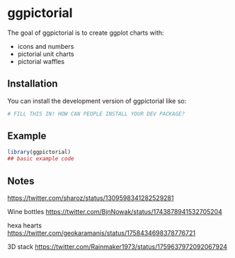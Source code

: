 
# ggpictorial

<!-- badges: start -->
<!-- badges: end -->

The goal of ggpictorial is to create ggplot charts with:

- icons and numbers
- pictorial unit charts
- pictorial waffles



## Installation

You can install the development version of ggpictorial like so:

``` r
# FILL THIS IN! HOW CAN PEOPLE INSTALL YOUR DEV PACKAGE?
```

## Example


``` r
library(ggpictorial)
## basic example code
```




## Notes

https://twitter.com/sharoz/status/1309598341282529281

Wine bottles
https://twitter.com/BjnNowak/status/1743878941532705204

hexa hearts
https://twitter.com/geokaramanis/status/1758434698378776721 

3D stack
https://twitter.com/Rainmaker1973/status/1759637972092067924
